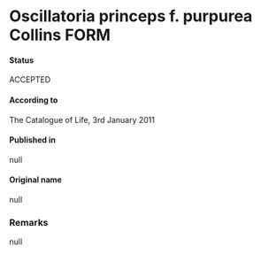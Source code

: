 # Oscillatoria princeps f. purpurea Collins FORM

#### Status
ACCEPTED

#### According to
The Catalogue of Life, 3rd January 2011

#### Published in
null

#### Original name
null

### Remarks
null